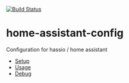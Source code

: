 [![Build Status](https://travis-ci.org/JonathanCasey/home-assistant-config.svg?branch=develop)](https://travis-ci.org/JonathanCasey/home-assistant-config)

# home-assistant-config
Configuration for hassio / home assistant

 - [Setup](docs/setup.md)
 - [Usage](docs/usage.md)
 - [Debug](docs/debug.md)
